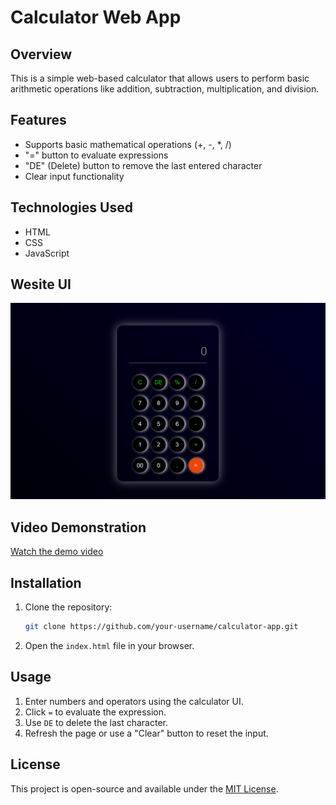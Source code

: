 # Calculator Web App

## Overview

This is a simple web-based calculator that allows users to perform basic arithmetic operations like addition, subtraction, multiplication, and division.

## Features

- Supports basic mathematical operations (+, -, \*, /)
- "=" button to evaluate expressions
- "DE" (Delete) button to remove the last entered character
- Clear input functionality

## Technologies Used

- HTML
- CSS
- JavaScript

## Wesite UI

![Calculator Screenshot](./Website/Website%20UI.png)

## Video Demonstration

[Watch the demo video](./Website/demo.mp4)

## Installation

1. Clone the repository:
   ```bash
   git clone https://github.com/your-username/calculator-app.git
   ```
2. Open the `index.html` file in your browser.

## Usage

1. Enter numbers and operators using the calculator UI.
2. Click `=` to evaluate the expression.
3. Use `DE` to delete the last character.
4. Refresh the page or use a "Clear" button to reset the input.

## License

This project is open-source and available under the [MIT License](LICENSE).
